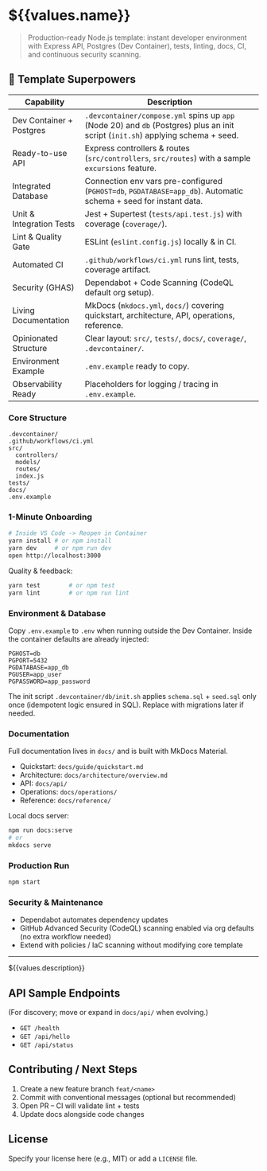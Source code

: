 # ${{values.name}}

> Production-ready Node.js template: instant developer environment with Express API, Postgres (Dev Container), tests, linting, docs, CI, and continuous security scanning.

## 🧬 Template Superpowers

| Capability               | Description                                                                                                                      |
| ------------------------ | -------------------------------------------------------------------------------------------------------------------------------- |
| Dev Container + Postgres | `.devcontainer/compose.yml` spins up `app` (Node 20) and `db` (Postgres) plus an init script (`init.sh`) applying schema + seed. |
| Ready-to-use API         | Express controllers & routes (`src/controllers`, `src/routes`) with a sample `excursions` feature.                               |
| Integrated Database      | Connection env vars pre-configured (`PGHOST=db`, `PGDATABASE=app_db`). Automatic schema + seed for instant data.                 |
| Unit & Integration Tests | Jest + Supertest (`tests/api.test.js`) with coverage (`coverage/`).                                                              |
| Lint & Quality Gate      | ESLint (`eslint.config.js`) locally & in CI.                                                                                     |
| Automated CI             | `.github/workflows/ci.yml` runs lint, tests, coverage artifact.                                                                  |
| Security (GHAS)          | Dependabot + Code Scanning (CodeQL default org setup).                                                                           |
| Living Documentation     | MkDocs (`mkdocs.yml`, `docs/`) covering quickstart, architecture, API, operations, reference.                                    |
| Opinionated Structure    | Clear layout: `src/`, `tests/`, `docs/`, `coverage/`, `.devcontainer/`.                                                          |
| Environment Example      | `.env.example` ready to copy.                                                                                                    |
| Observability Ready      | Placeholders for logging / tracing in `.env.example`.                                                                            |

### Core Structure

```
.devcontainer/
.github/workflows/ci.yml
src/
  controllers/
  models/
  routes/
  index.js
tests/
docs/
.env.example
```

### 1-Minute Onboarding

```bash
# Inside VS Code -> Reopen in Container
yarn install # or npm install
yarn dev     # or npm run dev
open http://localhost:3000
```

Quality & feedback:

```bash
yarn test        # or npm test
yarn lint        # or npm run lint
```

### Environment & Database

Copy `.env.example` to `.env` when running outside the Dev Container. Inside the container defaults are already injected:

```
PGHOST=db
PGPORT=5432
PGDATABASE=app_db
PGUSER=app_user
PGPASSWORD=app_password
```

The init script `.devcontainer/db/init.sh` applies `schema.sql` + `seed.sql` only once (idempotent logic ensured in SQL). Replace with migrations later if needed.

### Documentation

Full documentation lives in `docs/` and is built with MkDocs Material.

- Quickstart: `docs/guide/quickstart.md`
- Architecture: `docs/architecture/overview.md`
- API: `docs/api/`
- Operations: `docs/operations/`
- Reference: `docs/reference/`

Local docs server:

```bash
npm run docs:serve
# or
mkdocs serve
```

### Production Run

```bash
npm start
```

### Security & Maintenance

- Dependabot automates dependency updates
- GitHub Advanced Security (CodeQL) scanning enabled via org defaults (no extra workflow needed)
- Extend with policies / IaC scanning without modifying core template

---

${{values.description}}

## API Sample Endpoints

(For discovery; move or expand in `docs/api/` when evolving.)

- `GET /health`
- `GET /api/hello`
- `GET /api/status`

## Contributing / Next Steps

1. Create a new feature branch `feat/<name>`
2. Commit with conventional messages (optional but recommended)
3. Open PR – CI will validate lint + tests
4. Update docs alongside code changes

## License

Specify your license here (e.g., MIT) or add a `LICENSE` file.
